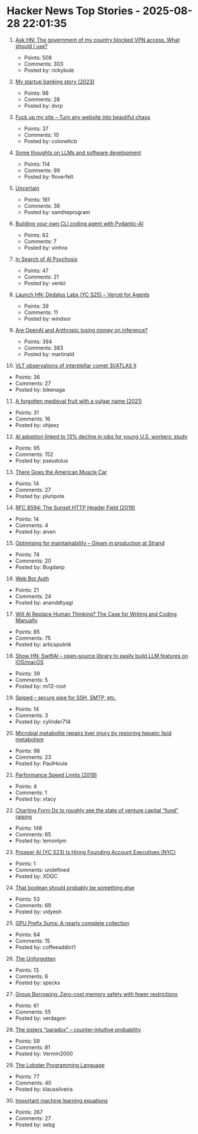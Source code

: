 # Hacker News Top Stories - 2025-08-28 22:01:35

1. [Ask HN: The government of my country blocked VPN access. What should I use?](undefined)
   - Points: 508
   - Comments: 303
   - Posted by: rickybule

2. [My startup banking story (2023)](https://mitchellh.com/writing/my-startup-banking-story)
   - Points: 98
   - Comments: 28
   - Posted by: dvrp

3. [Fuck up my site – Turn any website into beautiful chaos](https://www.fuckupmysite.com/?url=https%3A%2F%2Fnews.ycombinator.com&torchCursor=true&comicSans=true&fakeCursors=true&peskyFly=true)
   - Points: 37
   - Comments: 10
   - Posted by: coloneltcb

4. [Some thoughts on LLMs and software development](https://martinfowler.com/articles/202508-ai-thoughts.html)
   - Points: 114
   - Comments: 99
   - Posted by: floverfelt

5. [Uncertain<T>](https://nshipster.com/uncertainty/)
   - Points: 181
   - Comments: 36
   - Posted by: samtheprogram

6. [Building your own CLI coding agent with Pydantic-AI](https://martinfowler.com/articles/build-own-coding-agent.html)
   - Points: 62
   - Comments: 7
   - Posted by: vinhnx

7. [In Search of AI Psychosis](https://www.astralcodexten.com/p/in-search-of-ai-psychosis)
   - Points: 47
   - Comments: 21
   - Posted by: venkii

8. [Launch HN: Dedalus Labs (YC S25) – Vercel for Agents](undefined)
   - Points: 39
   - Comments: 11
   - Posted by: windsor

9. [Are OpenAI and Anthropic losing money on inference?](https://martinalderson.com/posts/are-openai-and-anthropic-really-losing-money-on-inference/)
   - Points: 394
   - Comments: 383
   - Posted by: martinald

10. [VLT observations of interstellar comet 3I/ATLAS II](https://arxiv.org/abs/2508.18382)
   - Points: 36
   - Comments: 27
   - Posted by: bikenaga

11. [A forgotten medieval fruit with a vulgar name (2021)](https://www.bbc.com/future/article/20210325-the-strange-medieval-fruit-the-world-forgot)
   - Points: 31
   - Comments: 16
   - Posted by: ohjeez

12. [AI adoption linked to 13% decline in jobs for young U.S. workers: study](https://www.cnbc.com/2025/08/28/generative-ai-reshapes-us-job-market-stanford-study-shows-entry-level-young-workers.html)
   - Points: 95
   - Comments: 152
   - Posted by: pseudolus

13. [There Goes the American Muscle Car](https://thedispatch.com/article/dodge-challenger-muscle-cars/)
   - Points: 14
   - Comments: 27
   - Posted by: pluripote

14. [RFC 8594: The Sunset HTTP Header Field (2019)](https://datatracker.ietf.org/doc/html/rfc8594)
   - Points: 14
   - Comments: 4
   - Posted by: aiven

15. [Optimising for maintainability – Gleam in production at Strand](https://gleam.run/case-studies/strand/)
   - Points: 74
   - Comments: 20
   - Posted by: Bogdanp

16. [Web Bot Auth](https://developers.cloudflare.com/bots/reference/bot-verification/web-bot-auth/)
   - Points: 21
   - Comments: 24
   - Posted by: ananddtyagi

17. [Will AI Replace Human Thinking? The Case for Writing and Coding Manually](https://www.ssp.sh/brain/will-ai-replace-humans/)
   - Points: 85
   - Comments: 75
   - Posted by: articsputnik

18. [Show HN: SwiftAI – open-source library to easily build LLM features on iOS/macOS](https://github.com/mi12labs/SwiftAI)
   - Points: 39
   - Comments: 5
   - Posted by: mi12-root

19. [Spiped – secure pipe for SSH, SMTP, etc.](https://www.tarsnap.com/spiped.html)
   - Points: 14
   - Comments: 3
   - Posted by: cylinder714

20. [Microbial metabolite repairs liver injury by restoring hepatic lipid metabolism](https://journals.asm.org/doi/10.1128/mbio.01718-25)
   - Points: 98
   - Comments: 23
   - Posted by: PaulHoule

21. [Performance Speed Limits (2019)](https://travisdowns.github.io/blog/2019/06/11/speed-limits.html)
   - Points: 4
   - Comments: 1
   - Posted by: xtacy

22. [Charting Form Ds to roughly see the state of venture capital “fund” raising](https://tj401.com/blog/formd/index.html)
   - Points: 148
   - Comments: 65
   - Posted by: lemonlym

23. [Prosper AI (YC S23) Is Hiring Founding Account Executives (NYC)](https://jobs.ashbyhq.com/prosper-ai/29684590-4cec-4af2-bb69-eb5c6d595fb8)
   - Points: 1
   - Comments: undefined
   - Posted by: XDGC

24. [That boolean should probably be something else](https://ntietz.com/blog/that-boolean-should-probably-be-something-else/)
   - Points: 53
   - Comments: 69
   - Posted by: vidyesh

25. [GPU Prefix Sums: A nearly complete collection](https://github.com/b0nes164/GPUPrefixSums)
   - Points: 64
   - Comments: 15
   - Posted by: coffeeaddict1

26. [The Unforgotten](https://www.espn.com/nfl/story/_/id/46012436/football-forever-young-college-high-school-nfl)
   - Points: 13
   - Comments: 6
   - Posted by: speckx

27. [Group Borrowing: Zero-cost memory safety with fewer restrictions](https://verdagon.dev/blog/group-borrowing)
   - Points: 61
   - Comments: 55
   - Posted by: verdagon

28. [The sisters “paradox” – counter-intuitive probability](https://blog.engora.com/2025/08/the-sisters-paradox-counter-intuitive.html)
   - Points: 59
   - Comments: 81
   - Posted by: Vermin2000

29. [The Lobster Programming Language](https://www.strlen.com/lobster/)
   - Points: 77
   - Comments: 40
   - Posted by: klaussilveira

30. [Important machine learning equations](https://chizkidd.github.io//2025/05/30/machine-learning-key-math-eqns/)
   - Points: 267
   - Comments: 27
   - Posted by: sebg

